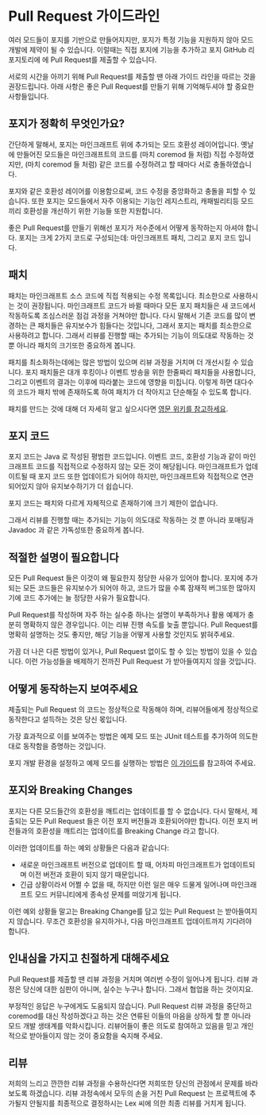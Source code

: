 Pull Request 가이드라인
=======================

여러 모드들이 포지를 기반으로 만들어지지만, 포지가 특정 기능을 지원하지 않아 모드 개발에 제약이 될 수 있습니다.
이럴때는 직접 포지에 기능을 추가하고 포지 GitHub 리포지토리에 에 Pull Request를 제출할 수 있습니다. 

서로의 시간을 아끼기 위해 Pull Request를 제출할 땐 아래 가이드 라인을 따르는 것을 권장드립니다. 아래 사항은 좋은 Pull Request를 만들기 위해 기억해두셔야 할 중요한 사항들입니다. 

포지가 정확히 무엇인가요?
----------------------

간단하게 말해서, 포지는 마인크래프트 위에 추가되는 모드 호환성 레이어입니다.
옛날에 만들어진 모드들은 마인크래프트의 코드를 (마치 coremod 들 처럼) 직접 수정하였지만, (마치 coremod 들 처럼) 같은 코드를 수정하려고 할 때마다 서로 충돌하였습니다.

포지와 같은 호환성 레이어를 이용함으로써, 코드 수정을 중앙화하고 충돌을 피할 수 있습니다.
또한 포지는 모드들에서 자주 이용되는 기능인 레지스트리, 캐패빌리티등 모드끼리 호환성을 개선하기 위한 기능들 또한 지원합니다.

좋은 Pull Request를 만들기 위해선 포지가 저수준에서 어떻게 동작하는지 아셔야 합니다.
포지는 크게 2가지 코드로 구성되는데: 마인크래프트 패치, 그리고 포지 코드 입니다.

패치
-------

패치는 마인크래프트 소스 코드에 직접 적용되는 수정 목록입니다. 최소한으로 사용하시는 것이 권장됩니다.
마인크래프트 코드가 바뀔 때마다 모든 포지 패치들은 새 코드에서 작동하도록 조심스러운 점검 과정을 거쳐야만 합니다.
다시 말해서 기존 코드를 많이 변경하는 큰 패치들은 유지보수가 힘들다는 것입니다, 그래서 포지는 패치를 최소한으로 사용하려고 합니다.
그래서 리뷰를 진행할 때는 추가되는 기능이 의도대로 작동하는 것 뿐 아니라 패치의 크기또한 중요하게 봅니다.

패치를 최소화하는데에는 많은 방법이 있으며 리뷰 과정을 거치며 더 개선시킬 수 있습니다.
포지 패치들은 대개 후킹이나 이벤트 방송을 위한 한줄짜리 패치들을 사용합니다, 그리고 이벤트의 결과는 이후에 따라붙는 코드에 영향을 미칩니다.
이렇게 하면 대다수의 코드가 패치 밖에 존재하도록 하여 패치가 더 작아지고 단순해질 수 있도록 합니다. 

패치를 만드는 것에 대해 더 자세히 알고 싶으시다면 [영문 위키를 참고하세요][패치].

포지 코드
----------

포지 코드는 Java 로 작성된 평범한 코드입니다. 이벤트 코드, 호환성 기능과 같이 마인크래프트 코드를 직접적으로 수정하지 않는 모든 것이 해당됩니다. 
마인크래프트가 업데이트될 때 포지 코드 또한 업데이트가 되어야 하지만, 마인크래프트와 직접적으로 연관되어있지 않아 유지보수하기가 더 쉽습니다.

포지 코드는 패치와 다르게 자체적으로 존재하기에 크기 제한이 없습니다.

그래서 리뷰를 진행할 때는 추가되는 기능이 의도대로 작동하는 것 뿐 아니라 포매팅과 Javadoc 과 같은 가독성또한 중요하게 봅니다.

적절한 설명이 필요합니다
-----------------

모든 Pull Request 들은 이것이 왜 필요한지 정당한 사유가 있어야 합니다.
포지에 추가되는 모든 코드들은 유지보수가 되어야 하고, 코드가 많을 수록 잠재적 버그또한 많아지기에 코드 추가에는 늘 정당한 사유가 필요합니다.

Pull Request를 작성하며 자주 하는 실수중 하나는 설명이 부족하거나 활용 예제가 충분히 명확하지 않은 경우입니다.
이는 리뷰 진행 속도를 늦출 뿐입니다.
Pull Request를 명확히 설명하는 것도 좋지만, 해당 기능을 어떻게 사용할 것인지도 밝혀주세요.

가끔 더 나은 다른 방법이 있거나, Pull Request 없이도 할 수 있는 방법이 있을 수 있습니다. 이런 가능성들을 배제하기 전까진 Pull Request 가 받아들여지지 않을 것입니다. 

어떻게 동작하는지 보여주세요
--------------------

제출되는 Pull Request 의 코드는 정상적으로 작동해야 하며, 리뷰어들에게 정상적으로 동작한다고 설득하는 것은 당신 몫입니다.

가장 효과적으로 이를 보여주는 방법은 예제 모드 또는 JUnit 테스트를 추가하여 의도한대로 동작함을 증명하는 것입니다.

포지 개발 환경을 설정하고 예제 모드를 실행하는 방법은 [이 가이드][포지개발환경]를 참고하여 주세요.

포지와 Breaking Changes
-------------------------

포지는 다른 모드들간의 호환성을 깨트리는 업데이트를 할 수 없습니다.
다시 말해서, 제출되는 모든 Pull Request 들은 이전 포지 버전들과 호환되어야만 합니다.
이전 포지 버전들과의 호환성을 깨트리는 업데이트를 Breaking Change 라고 합니다.

이러한 업데이트를 하는 예외 상황들은 다음과 같습니다:

* 새로운 마인크래프트 버전으로 업데이트 할 때, 어차피 마인크래프트가 업데이트되며 이전 버전과 호환이 되지 않기 때문입니다.
* 긴급 상황이라서 어쩔 수 없을 때, 하지만 이런 일은 매우 드물게 일어나며 마인크래프트 모드 커뮤니티에게 종속성 문제를 떠앉기게 됩니다. 

이런 예외 상황들 말고는 Breaking Change를 담고 있는 Pull Request 는 받아들여지지 않습니다. 무조건 호환성을 유지하거나, 다음 마인크래프트 업데이트까지 기다려야 합니다.

인내심을 가지고 친절하게 대해주세요
--------------------------------

Pull Request를 제출할 땐 리뷰 과정을 거치며 여러번 수정이 일어나게 됩니다.
리뷰 과정은 당신에 대한 심판이 아니며, 실수는 누구나 합니다. 그래서 협업을 하는 것이지요.

부정적인 응답은 누구에게도 도움되지 않습니다. Pull Request 리뷰 과정을 중단하고 coremod를 대신 작성하겠다고 하는 것은 연류된 이들의 마음을 상하게 할 뿐 아니라 모드 개발 생태계를 악화시킵니다.
리뷰어들이 좋은 의도로 참여하고 있음을 믿고 개인적으로 받아들이지 않는 것이 중요함을 숙지해 주세요.

리뷰
------

저희의 느리고 깐깐한 리뷰 과정을 수용하신다면 저희또한 당신의 관점에서 문제를 바라보도록 하겠습니다.
리뷰 과정속에서 모두의 손을 거친 Pull Request 는 프로젝트에 추가될지 안될지를 최종적으로 결정하시는 Lex 씨에 의한 최종 리뷰를 거치게 됩니다.  

[패치]: https://github.com/MinecraftForge/MinecraftForge/wiki/If-you-want-to-contribute-to-Forge#conventions-for-coding-patches-for-a-minecraft-class-javapatch
[포지개발환경]: ./index.md
